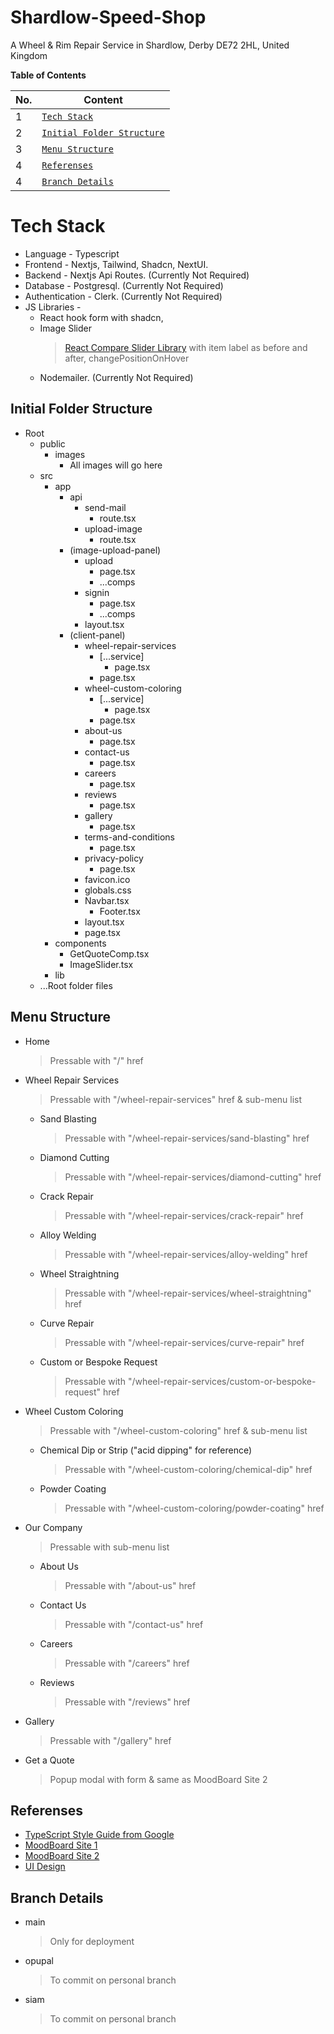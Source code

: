 # Shardlow-Speed-Shop
A Wheel &amp; Rim Repair Service in Shardlow, Derby DE72 2HL, United Kingdom


**Table of Contents**

|No.|Content|
|---|-------|
|1|[`Tech Stack`](https://github.com/TechysIT/Shardlow-Speed-Shop/blob/main/README.md#tech-stack)|
|2|[`Initial Folder Structure`](https://github.com/TechysIT/Shardlow-Speed-Shop/blob/main/README.md#initial-folder-structure)|
|3|[`Menu Structure`](https://github.com/TechysIT/Shardlow-Speed-Shop/blob/main/README.md#menu-structure)|
|4|[`Referenses`](https://github.com/TechysIT/Shardlow-Speed-Shop/blob/main/README.md#referenses)|
|4|[`Branch Details`](https://github.com/TechysIT/Shardlow-Speed-Shop/blob/main/README.md#branch-details)|


# Tech Stack

* Language - Typescript
* Frontend - Nextjs, Tailwind, Shadcn, NextUI.
* Backend - Nextjs Api Routes. (Currently Not Required)
* Database - Postgresql. (Currently Not Required)
* Authentication - Clerk. (Currently Not Required)
* JS Libraries - 
	* React hook form with shadcn, 
	* Image Slider 
		>[React Compare Slider Library](https://www.npmjs.com/package/react-compare-slider)  with item label as before and after, changePositionOnHover
	* Nodemailer. (Currently Not Required)

## Initial Folder Structure
* Root
	* public
		* images
			* All images will go here
	* src
		* app
			* api
				* send-mail
					* route.tsx
  				* upload-image
					* route.tsx
			* (image-upload-panel)
				* upload
					* page.tsx
					* ...comps
				* signin
					* page.tsx
					* ...comps
				* layout.tsx
			* (client-panel)
				* wheel-repair-services
					* [...service]
						* page.tsx
					* page.tsx
				* wheel-custom-coloring
					* [...service]
						* page.tsx
					* page.tsx
				* about-us
					* page.tsx
				* contact-us
					* page.tsx
				* careers
					* page.tsx
				* reviews
					* page.tsx
				* gallery
					* page.tsx
				* terms-and-conditions
					* page.tsx
				* privacy-policy
					* page.tsx
				* favicon.ico
				* globals.css
				* Navbar.tsx
     				* Footer.tsx
				* layout.tsx
				* page.tsx
		* components 
			* GetQuoteComp.tsx
   			* ImageSlider.tsx 
		* lib
	* ...Root folder files


## Menu Structure
* Home 
	>Pressable with "/" href
* Wheel Repair Services
	>Pressable with "/wheel-repair-services" href & sub-menu list
	* Sand Blasting 
		>Pressable with "/wheel-repair-services/sand-blasting" href
	* Diamond Cutting
		>Pressable with "/wheel-repair-services/diamond-cutting" href
	* Crack Repair
		>Pressable with "/wheel-repair-services/crack-repair" href
	* Alloy Welding
		>Pressable with "/wheel-repair-services/alloy-welding" href
	* Wheel Straightning
		>Pressable with "/wheel-repair-services/wheel-straightning" href
	* Curve Repair
		>Pressable with "/wheel-repair-services/curve-repair" href
	* Custom or Bespoke Request
		>Pressable with "/wheel-repair-services/custom-or-bespoke-request" href
* Wheel Custom Coloring
	>Pressable with "/wheel-custom-coloring" href & sub-menu list
	* Chemical Dip or Strip ("acid dipping" for reference)
		>Pressable with "/wheel-custom-coloring/chemical-dip" href
	* Powder Coating
		>Pressable with "/wheel-custom-coloring/powder-coating" href
* Our Company
	>Pressable with sub-menu list
	* About Us
		>Pressable with "/about-us" href
	* Contact Us
		>Pressable with "/contact-us" href
	* Careers
		>Pressable with "/careers" href
	* Reviews
		>Pressable with "/reviews" href
* Gallery
	>Pressable with "/gallery" href
* Get a Quote
	>Popup modal with form & same as MoodBoard Site 2


## Referenses
* [TypeScript Style Guide from Google](https://google.github.io/styleguide/tsguide.html)
* [MoodBoard Site 1](https://www.awrswheelrepair.com)
* [MoodBoard Site 2](https://wheelsonsite.com/)
* [UI Design](https://www.figma.com/file/2LezHcfKE9OfcJkR2Ol1n9) 

## Branch Details
* main
  >Only for deployment
* opupal
  >To commit on personal branch
* siam
  >To commit on personal branch
